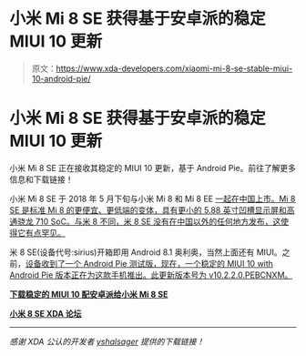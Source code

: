 # 小米 Mi 8 SE 获得基于安卓派的稳定 MIUI 10 更新

> 原文：<https://www.xda-developers.com/xiaomi-mi-8-se-stable-miui-10-android-pie/>

# 小米 Mi 8 SE 获得基于安卓派的稳定 MIUI 10 更新

小米 Mi 8 SE 正在接收其稳定的 MIUI 10 更新，基于 Android Pie。前往了解更多信息和下载链接！

小米 Mi 8 SE 于 2018 年 5 月下旬与小米 Mi 8 和 Mi 8 EE [一起在中国上市。Mi 8 SE 是标准 Mi 8 的更便宜、更低端的变体，具有更小的 5.88 英寸凹槽显示屏和高通骁龙 710 SoC。与米 8 不同，米 8 SE 没有在中国以外的任何地方发布，这使得它有点罕见。](https://www.xda-developers.com/xiaomi-mi-8-mi-8-explorer-edition-mi-8-se-china-launch/)

米 8 SE(设备代号:sirius)开箱即用 Android 8.1 奥利奥，当然上面还有 MIUI。之前，[设备收到了一个 Android Pie 测试版，现在，一个稳定的 MIUI 10 with Android Pie 版本正在为这款手机推出。此更新版本号为 v10.2.2.0.PEBCNXM。](https://www.xda-developers.com/download-android-pie-beta-xiaomi-mi-8-se/)

[**下载稳定的 MIUI 10 配安卓派给小米 Mi 8 SE**](http://bigota.d.miui.com/V10.2.2.0.PEBCNXM/miui_MI8SE_V10.2.2.0.PEBCNXM_711395aa40_9.0.zip)

[**小米 8 SE XDA 论坛**](https://forum.xda-developers.com/mi-8-se)

* * *

*感谢 XDA 公认的开发者 [yshalsager](https://forum.xda-developers.com/member.php?u=6084385) 提供的下载链接！*